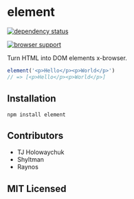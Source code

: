 # element

[![dependency status][3]][4]

[![browser support][5]][6]

Turn HTML into DOM elements x-browser.

```js
element('<p>Hello</p><p>World</p>')
// => [<p>Hello</p><p>World</p>]
```

## Installation

`npm install element`

## Contributors

 - TJ Holowaychuk
 - Shyltman
 - Raynos

## MIT Licensed

  [1]: https://secure.travis-ci.org/Colingo/element.png
  [2]: http://travis-ci.org/Colingo/element
  [3]: https://david-dm.org/Colingo/element/status.png
  [4]: https://david-dm.org/Colingo/element
  [5]: https://ci.testling.com/Colingo/element.png
  [6]: https://ci.testling.com/Colingo/element
